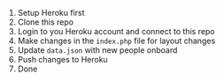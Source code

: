 1. Setup Heroku first
2. Clone this repo
3. Login to you Heroku account and connect to this repo
4. Make changes in the `index.php` file for layout changes
5. Update `data.json` with new people onboard
6. Push changes to Heroku
7. Done
